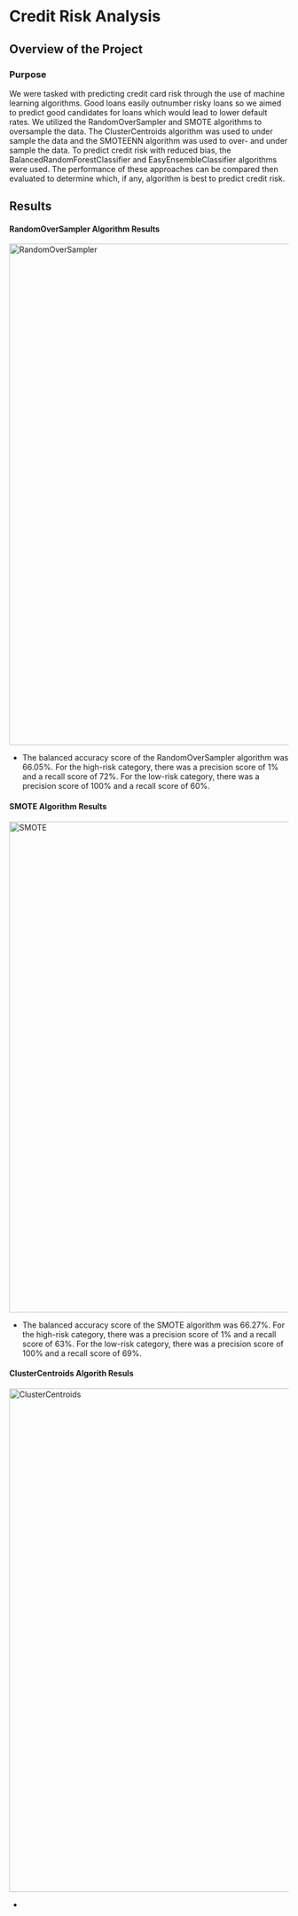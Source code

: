 # Credit Risk Analysis
## Overview of the Project
### Purpose
We were tasked with predicting credit card risk through the use of machine learning algorithms. Good loans easily outnumber risky loans so we aimed to predict good candidates for loans which would lead to lower default rates. We utilized the RandomOverSampler and SMOTE algorithms to oversample the data. The ClusterCentroids algorithm was used to under sample the data and the SMOTEENN algorithm was used to over- and under sample the data. To predict credit risk with reduced bias, the BalancedRandomForestClassifier and EasyEnsembleClassifier algorithms were used. The performance of these approaches can be compared then evaluated to determine which, if any, algorithm is best to predict credit risk.
## Results
#### RandomOverSampler Algorithm Results
<img width="904" alt="RandomOverSampler" src="https://user-images.githubusercontent.com/103657822/187225023-73558b5f-689c-4f60-a2ad-eb2a8f863dc8.png">
<ul><li> The balanced accuracy score of the RandomOverSampler algorithm was 66.05%. For the high-risk category, there was a precision score of 1% and a recall score of 72%. For the low-risk category, there was a precision score of 100% and a recall score of 60%. </li></ul>

#### SMOTE Algorithm Results
<img width="885" alt="SMOTE" src="https://user-images.githubusercontent.com/103657822/187226122-22a35191-5459-4c75-ac74-b5dd64dba5fe.png">
<ul><li> The balanced accuracy score of the SMOTE algorithm was 66.27%. For the high-risk category, there was a precision score of 1% and a recall score of 63%. For the low-risk category, there was a precision score of 100% and a recall score of 69%. </li></ul>

#### ClusterCentroids Algorith Resuls
<img width="908" alt="ClusterCentroids" src="https://user-images.githubusercontent.com/103657822/187226751-487d78fc-e1c5-4835-887b-c42bbd80558f.png">
<ul><li></li></ul>
